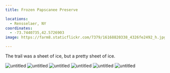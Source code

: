 ```yaml
---
title: Frozen Papscanee Preserve

locations:
  - Rensselaer, NY
coordinates:
  - -73.7440735,42.5726903
image: https://farm8.staticflickr.com/7379/16168820338_4326fe2492_h.jpg

---
```


The trail was a sheet of ice, but a pretty sheet of ice.

<div class="photos">

<img src="https://farm8.staticflickr.com/7457/16354685401_64e059a19f_h.jpg" class="img-half" alt="untitled">

<img src="https://farm8.staticflickr.com/7443/16354683421_e3dadd66e8_h.jpg" class="img-half" alt="untitled">

<img src="https://farm8.staticflickr.com/7379/16168820338_4326fe2492_h.jpg"  alt="untitled">

<img src="https://farm8.staticflickr.com/7421/16169067310_687bfc0c26_h.jpg" alt="untitled">

<img src="https://farm9.staticflickr.com/8603/16168813218_45ce8f2f01_h.jpg" class="img-half" alt="untitled">

<img src="https://farm8.staticflickr.com/7316/16168812768_50e6778961_h.jpg" class="img-half" alt="untitled">
</div>
